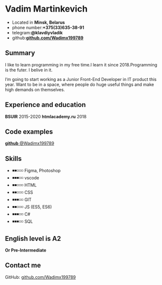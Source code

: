 # Vadim Martinkevich
* Located in **Minsk, Belarus**
* phone number:**+375(33)635-38-91**
* telegram:**@klavdiyvladik**
* github:**[github.com/Wadimx199789](https://github.com/Wadimx199789)**
## Summary 
I like to learn programming in my free time.I learn it since 2018.Programming is the futer. I belive in it.

I’m going to start working as a Junior Front-End Developer in IT product this year. Want to be in a space, where people do huge useful things and make high demands on themselves.

## Experience and education
**BSUIR**
2015-2020
**htmlacademy.ru**
2018
## Code examples
[**github** @Wadimx199789](https://github.com/Wadimx199789)
## Skills
* ◾◾◽◽◽ Figma, Photoshop 
* ◾◾◾◽◽ vscode 
* ◾◾◽◽◽ HTML  
* ◾◾◽◽◽ CSS  
* ◾◾◾◽◽ GIT  
* ◾◾◽◽◽ JS (ES5, ES6)  
* ◾◾◾◽◽ C# 
* ◾◾◾◽◽ SQL

## English level is A2
**Or Pre-Intermediate**
## Contact me

GitHub: [github.com/Wadimx199789](https://github.com/Wadimx199789)